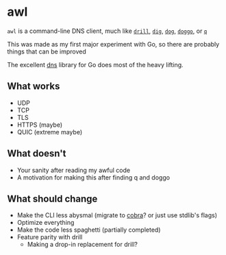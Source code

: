 # awl

`awl` is a command-line DNS client, much like
[`drill`](https://github.com/NLnetLabs/ldns),
[`dig`](https://bind9.readthedocs.io/en/v9_18_3/manpages.html#dig-dns-lookup-utility),
[`dog`](https://github.com/ogham/dog),
[`doggo`](https://github.com/mr-karan/doggo),
or [`q`](https://github.com/natesales/q)

This was made as my first major experiment with Go, so there are probably things that can be improved

The excellent [dns](https://github.com/miekg/dns) library for Go does most of the heavy
lifting.

## What works

- UDP
- TCP
- TLS
- HTTPS (maybe)
- QUIC (extreme maybe)

## What doesn't

- Your sanity after reading my awful code
- A motivation for making this after finding q and doggo

## What should change

- Make the CLI less abysmal (migrate to [cobra](https://github.com/spf13/cobra)?
  or just use stdlib's flags)
- Optimize everything
- Make the code less spaghetti (partially completed)
- Feature parity with drill
  - Making a drop-in replacement for drill?